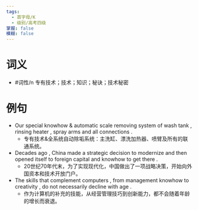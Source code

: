 ```yaml
---
tags:
  - 首字母/K
  - 级别/高考四级
掌握: false
模糊: false
---
```

# 词义
- #词性/n  专有技术；技术；知识；秘诀；技术秘密
# 例句
- Our special knowhow & automatic scale removing system of wash tank , rinsing heater , spray arms and all connections .
	- 专有技术&全系统自动除垢系统：主洗缸、漂洗加热器、喷臂及所有的联通系统。
- Decades ago , China made a strategic decision to modernize and then opened itself to foreign capital and knowhow to get there .
	- 20世纪70年代末，为了实现现代化，中国做出了一项战略决策，开始向外国资本和技术开放门户。
- The skills that complement computers , from management knowhow to creativity , do not necessarily decline with age .
	- 作为计算机的补充的技能，从经营管理技巧到创新能力，都不会随着年龄的增长而衰退。
